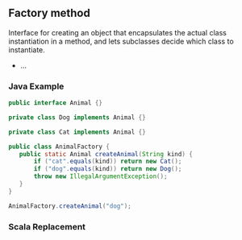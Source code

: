 ## Factory method

Interface for creating an object that encapsulates the actual class instantiation in a method, and lets subclasses decide which class to instantiate.
 - ...

### Java Example
 ```java
 public interface Animal {}

 private class Dog implements Animal {}

 private class Cat implements Animal {}

 public class AnimalFactory {
    public static Animal createAnimal(String kind) {
        if ("cat".equals(kind)) return new Cat();
        if ("dog".equals(kind)) return new Dog();
        throw new IllegalArgumentException();
    }
 }

 AnimalFactory.createAnimal("dog");
 ```

### Scala Replacement
